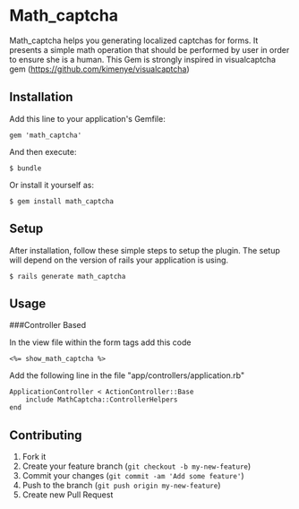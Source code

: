 # Math_captcha

Math_captcha helps you generating localized captchas for forms. It presents a simple math operation that should be performed by user in order to ensure she is a human. 
This Gem is strongly inspired in visualcaptcha gem (https://github.com/kimenye/visualcaptcha)

## Installation

Add this line to your application's Gemfile:

    gem 'math_captcha'

And then execute:

    $ bundle

Or install it yourself as:

    $ gem install math_captcha

## Setup

After installation, follow these simple steps to setup the plugin. The setup will depend on the version of rails your application is using.

    $ rails generate math_captcha

## Usage

###Controller Based

In the view file within the form tags add this code

    <%= show_math_captcha %>

Add the following line in the file "app/controllers/application.rb"

    ApplicationController < ActionController::Base
        include MathCaptcha::ControllerHelpers
    end


## Contributing

1. Fork it
2. Create your feature branch (`git checkout -b my-new-feature`)
3. Commit your changes (`git commit -am 'Add some feature'`)
4. Push to the branch (`git push origin my-new-feature`)
5. Create new Pull Request

